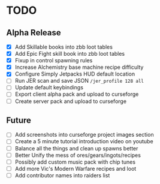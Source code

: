 TODO
===

## Alpha Release
- [x] Add Skillable books into zbb loot tables
- [x] Add Epic Fight skill book into zbb loot tables
- [x] Fixup in control spawning rules
- [x] Increase Alchemistry base machine recipe difficulty
- [x] Configure Simply Jetpacks HUD default location
- [ ] Run JER scan and save JSON `/jer_profile 128 all`
- [ ] Update default keybindings
- [ ] Export client alpha pack and upload to curseforge
- [ ] Create server pack and upload to curseforge

## Future
- [ ] Add screenshots into curseforge project images section
- [ ] Create a 5 minute tutorial introduction video on youtube
- [ ] Balance all the things and clean up spawns better
- [ ] Better Unify the mess of ores/gears/ingots/recipes
- [ ] Possibly add custom music pack with chip tunes
- [ ] Add more Vic's Modern Warfare recipes and loot
- [ ] Add contributor names into raiders list

